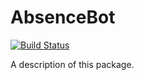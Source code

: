 # AbsenceBot

[![Build Status](https://travis-ci.org/appunite/absence-bot.svg?branch=travis)](https://travis-ci.org/appunite/absence-bot)

A description of this package.
